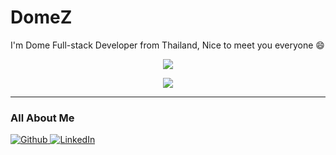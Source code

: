 # DomeZ

I'm Dome Full-stack Developer from Thailand, Nice to meet you everyone 😄

<p align=center>
  <img src="https://github.com/user-attachments/assets/144cfb05-a9ca-40af-8a3e-ca4cfedd5fc3"/>
</p>

<p align=center>
  <a href="https://skillicons.dev">
    <img src="https://skillicons.dev/icons?i=typescript,nodejs,vue,nuxtjs,tailwind,vuetify,nestjs,mongodb,mysql,postgresql,vite,netlify,vercel,gcp" />
  </a>
</p>

<hr/>

<h3> All About Me </h3>

<p>
  <a href="https://github.com/dome1260" target="_blank">
    <img alt="Github" src="https://img.shields.io/badge/GitHub-%2312100E.svg?&style=for-the-badge&logo=Github&logoColor=white" />
  </a>
  <a href="https://www.linkedin.com/in/peerapong-roylarp-4775b91b2" target="_blank">
    <img alt="LinkedIn" src="https://img.shields.io/badge/linkedin-%230077B5.svg?&style=for-the-badge&logo=linkedin&logoColor=white" />
  </a>
</p>
